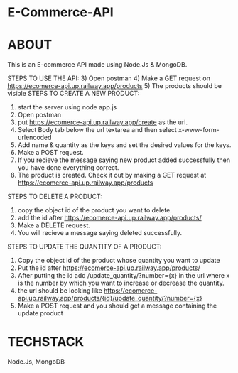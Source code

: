 # E-Commerce-API
# ABOUT
This is an E-commerce API made using Node.Js & MongoDB. 

STEPS TO USE THE API:
3) Open postman
4) Make a GET request on https://ecomerce-api.up.railway.app/products
5) The products should be visible
STEPS TO CREATE A NEW PRODUCT: 
1) start the server using node app.js
2) Open postman
3) put https://ecomerce-api.up.railway.app/create as the url. 
4) Select Body tab below the url textarea and then select x-www-form-urlencoded
5) Add name & quantity as the keys and set the desired values for the keys.
6) Make a POST request.
7) If you recieve the message saying new product added successfully then you have done everything correct.
8) The product is created. Check it out by making a GET request at https://ecomerce-api.up.railway.app/products

STEPS TO DELETE A PRODUCT:
1) copy the object id of the product you want to delete.
2) add the id after https://ecomerce-api.up.railway.app/products/
3) Make a DELETE request.
4) You will recieve a message saying deleted successfully.

STEPS TO UPDATE THE QUANTITY OF A PRODUCT:
1) Copy the object id of the product whose quantity you want to update
2) Put the id after https://ecomerce-api.up.railway.app/products/
3) After putting the id add /update_quantity/?number={x} in the url where x is the number by which you want to increase or decrease the quantity.
4) the url should be looking like https://ecomerce-api.up.railway.app/products/{id}/update_quantity/?number={x}
5) Make a POST request and you should get a message containing the update product


# TECHSTACK
Node.Js, MongoDB
